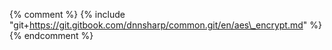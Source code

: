 {% comment %} {% include "git+https://git.gitbook.com/dnnsharp/common.git/en/aes\_encrypt.md" %} {% endcomment %}



